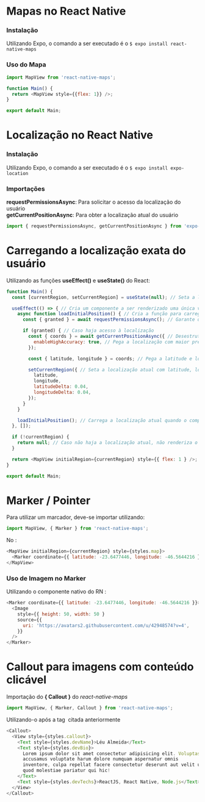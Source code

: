 # Mapas no React Native

### Instalação

Utilizando Expo, o comando a ser executado é o `$ expo install react-native-maps`

### Uso do Mapa

```js
import MapView from 'react-native-maps';

function Main() {
  return <MapView style={{flex: 1}} />;
}

export default Main;
```

# Localização no React Native

### Instalação

Utilizando Expo, o comando a ser executado é o `$ expo install expo-location`

### Importações

**requestPermissionsAsync**: Para solicitar o acesso da localização do usuário  
**getCurrentPositionAsync**: Para obter a localização atual do usuário

```js
import { requestPermissionsAsync, getCurrentPositionAsync } from 'expo-location';
```

# Carregando a localização exata do usuário

Utilizando as funções **useEffect()** e **useState()** do React:

```js
function Main() {
  const [currentRegion, setCurrentRegion] = useState(null); // Seta a localização do usuário em um estado

  useEffect(() => { // Cria um componente a ser renderizado uma única vez na aplicação
    async function loadInitialPosition() { // Cria a função para carregar a posição inicial do usuário
      const { granted } = await requestPermissionsAsync(); // Garante que o usuário permitiu o acesso da localização

      if (granted) { // Caso haja acesso à localização
        const { coords } = await getCurrentPositionAsync({ // Desestrutura pegando o "coords" dentro da localização atual do usuário
          enableHighAccuracy: true, // Pega a localização com maior precisão, através do GPS. Caso seja false, utilizará 3G ou wifi
        });

        const { latitude, longitude } = coords; // Pega a latitude e longitude das coordenadas

        setCurrentRegion({ // Seta a localização atual com latitude, longitude e o zoom (Delta)
          latitude,
          longitude,
          latitudeDelta: 0.04,
          longitudeDelta: 0.04,
        });
      }
    }

    loadInitialPosition(); // Carrega a localização atual quando o componente for renderizado
  }, []);

  if (!currentRegion) {
    return null; // Caso não haja a localização atual, não renderiza o mapa
  }

  return <MapView initialRegion={currentRegion} style={{ flex: 1 } />; // Carrega o mapa na tela com a localização inicial
}

export default Main;
```

# Marker / Pointer

Para utilizar um marcador, deve-se importar utilizando:

```js
import MapView, { Marker } from 'react-native-maps';
```

No **<MapView>**:

```js
<MapView initialRegion={currentRegion} style={styles.map}>
  <Marker coordinate={{ latitude: -23.6477446, longitude: -46.5644216 }} />
</MapView>
```

### Uso de Imagem no Marker

Utilizando o componente nativo do RN **<Image />**:

```js
<Marker coordinate={{ latitude: -23.6477446, longitude: -46.5644216 }}>
  <Image
    style={{ height: 50, width: 50 }
    source={{
      uri: 'https://avatars2.githubusercontent.com/u/42948574?v=4',
    }}
  />
</Marker>
```



# Callout para imagens com conteúdo clicável

Importação do **{ Callout }** do *react-native-maps*

```js
import MapView, { Marker, Callout } from 'react-native-maps';
```

Utilizando-o após a tag <Image /> citada anteriormente

```js
<Callout>
  <View style={styles.callout}>
    <Text style={styles.devName}>Léu Almeida</Text>
    <Text style={styles.devBio}>
      Lorem ipsum dolor sit amet consectetur adipisicing elit. Voluptas,
      accusamus voluptate harum dolore numquam aspernatur omnis
      inventore, culpa repellat facere consectetur deserunt aut velit ut
      quod molestiae pariatur qui hic!
    </Text>
    <Text style={styles.devTechs}>ReactJS, React Native, Node.js</Text>
  </View>
</Callout>
```
